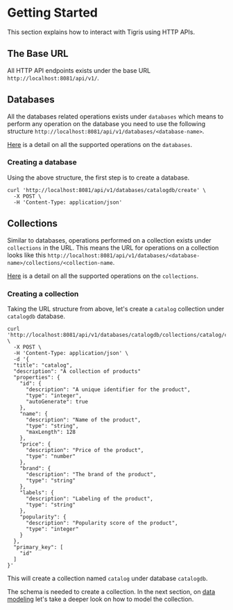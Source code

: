 # Getting Started

This section explains how to interact with Tigris using HTTP APIs.

## The Base URL

All HTTP API endpoints exists under the base URL `http://localhost:8081/api/v1/`.

## Databases

All the databases related operations exists under `databases` which means to perform any operation on the database
you need to use the following structure `http://localhost:8081/api/v1/databases/<database-name>`.

[Here](https://docs.tigrisdata.com/apidocs/#tag/Databases) is a detail on all the supported operations on the `databases`.

### Creating a database

Using the above structure, the first step is to create a database.

```shell
curl 'http://localhost:8081/api/v1/databases/catalogdb/create' \
  -X POST \
  -H 'Content-Type: application/json'
```

## Collections

Similar to databases, operations performed on a collection exists under `collections` in the URL. This means the URL for
operations on a collection looks like this `http://localhost:8081/api/v1/databases/<database-name>/collections/<collection-name`.

[Here](https://docs.tigrisdata.com/apidocs/#tag/Collections) is a detail on all the supported operations on the `collections`.

### Creating a collection

Taking the URL structure from above, let's create a `catalog` collection under `catalogdb` database.

```shell
curl 'http://localhost:8081/api/v1/databases/catalogdb/collections/catalog/createOrUpdate' \
  -X POST \
  -H 'Content-Type: application/json' \
  -d '{
  "title": "catalog",
  "description": "A collection of products"
  "properties": {
    "id": {
      "description": "A unique identifier for the product",
      "type": "integer",
      "autoGenerate": true
    },
    "name": {
      "description": "Name of the product",
      "type": "string",
      "maxLength": 128
    },
    "price": {
      "description": "Price of the product",
      "type": "number"
    },
    "brand": {
      "description": "The brand of the product",
      "type": "string"
    },
    "labels": {
      "description": "Labeling of the product",
      "type": "string"
    },
    "popularity": {
      "description": "Popularity score of the product",
      "type": "integer"
    }
  },
  "primary_key": [
    "id"
  ]
}'
```

This will create a collection named `catalog` under database `catalogdb`.

The schema is needed to create a collection. In the next section, on [data modeling](datamodel/overview.mdx) let's take a deeper look
on how to model the collection.
